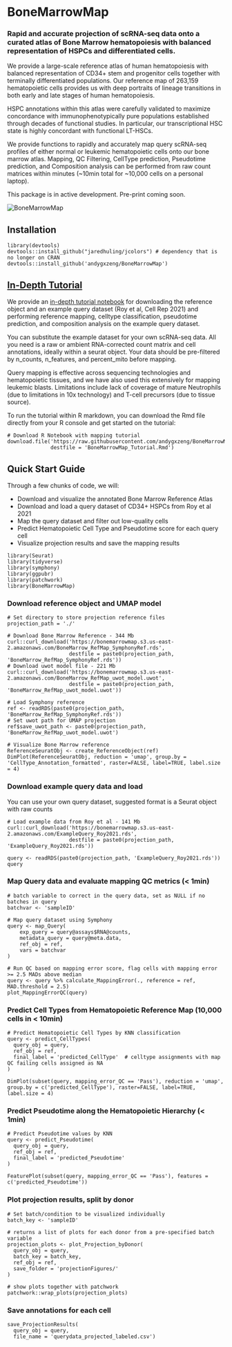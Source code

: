 # BoneMarrowMap

### Rapid and accurate projection of scRNA-seq data onto a curated atlas of Bone Marrow hematopoiesis with balanced representation of HSPCs and differentiated cells.

We provide a large-scale reference atlas of human hematopoiesis with balanced representation of CD34+ stem and progenitor cells together with terminally differentiated populations.
Our reference map of 263,159 hematopoietic cells provides us with deep portraits of lineage transitions in both early and late stages of human hematopoiesis. 

HSPC annotations within this atlas were carefully validated to maximize concordance with immunophenotypically pure populations
established through decades of functional studies. In particular, our transcriptional HSC state is highly concordant with functional LT-HSCs.

We provide functions to rapidly and accurately map query scRNA-seq profiles of either normal or leukemic hematopoietic cells onto our bone marrow atlas. 
Mapping, QC Filtering, CellType prediction, Pseudotime prediction, and Composition analysis can be performed from raw count matrices within minutes
(~10min total for ~10,000 cells on a personal laptop).

This package is in active development. Pre-print coming soon.

![BoneMarrowMap](https://raw.githubusercontent.com/andygxzeng/BoneMarrowMap/main/inst/tutorial/BoneMarrow_ReferenceMap_Annotated.png)


## Installation

```
library(devtools)
devtools::install_github("jaredhuling/jcolors") # dependency that is no longer on CRAN
devtools::install_github('andygxzeng/BoneMarrowMap')
```

## [In-Depth Tutorial](https://htmlpreview.github.io/?https://github.com/andygxzeng/BoneMarrowMap/blob/main/inst/tutorial/BoneMarrowMap_Tutorial.nb.html)

We provide an [in-depth tutorial notebook](https://htmlpreview.github.io/?https://github.com/andygxzeng/BoneMarrowMap/blob/main/inst/tutorial/BoneMarrowMap_Tutorial.nb.html) for downloading the reference object and an example query dataset (Roy et al, Cell Rep 2021) and performing reference mapping, celltype classification, pseudotime prediction, and composition analysis on the example query dataset.

You can substitute the example dataset for your own scRNA-seq data. All you need is a raw or ambient RNA-corrected count matrix and cell annotations, ideally within a seurat object. Your data should be pre-filtered by n_counts, n_features, and percent_mito before mapping.

Query mapping is effective across sequencing technologies and hematopoietic tissues, and we have also used this extensively for mapping leukemic blasts. Limitations include lack of coverage of mature Neutrophils (due to limitations in 10x technology) and T-cell precursors (due to tissue source).

To run the tutorial within R markdown, you can download the Rmd file directly from your R console and get started on the tutorial:
```
# Download R Notebook with mapping tutorial
download.file('https://raw.githubusercontent.com/andygxzeng/BoneMarrowMap/main/inst/tutorial/BoneMarrowMap_Tutorial.Rmd', 
              destfile = 'BoneMarrowMap_Tutorial.Rmd')
```

## Quick Start Guide

Through a few chunks of code, we will: 
  - Download and visualize the annotated Bone Marrow Reference Atlas
  - Download and load a query dataset of CD34+ HSPCs from Roy et al 2021
  - Map the query dataset and filter out low-quality cells 
  - Predict Hematopoietic Cell Type and Pseudotime score for each query cell
  - Visualize projection results and save the mapping results 
  
```
library(Seurat)
library(tidyverse)
library(symphony)
library(ggpubr)
library(patchwork)
library(BoneMarrowMap)
```

### Download reference object and UMAP model 

```
# Set directory to store projection reference files
projection_path = './'

# Download Bone Marrow Reference - 344 Mb
curl::curl_download('https://bonemarrowmap.s3.us-east-2.amazonaws.com/BoneMarrow_RefMap_SymphonyRef.rds', 
                    destfile = paste0(projection_path, 'BoneMarrow_RefMap_SymphonyRef.rds'))
# Download uwot model file - 221 Mb
curl::curl_download('https://bonemarrowmap.s3.us-east-2.amazonaws.com/BoneMarrow_RefMap_uwot_model.uwot', 
                    destfile = paste0(projection_path, 'BoneMarrow_RefMap_uwot_model.uwot'))

# Load Symphony reference
ref <- readRDS(paste0(projection_path, 'BoneMarrow_RefMap_SymphonyRef.rds'))
# Set uwot path for UMAP projection
ref$save_uwot_path <- paste0(projection_path, 'BoneMarrow_RefMap_uwot_model.uwot')

# Visualize Bone Marrow reference
ReferenceSeuratObj <- create_ReferenceObject(ref)
DimPlot(ReferenceSeuratObj, reduction = 'umap', group.by = 'CellType_Annotation_formatted', raster=FALSE, label=TRUE, label.size = 4)
```

### Download example query data and load 
You can use your own query dataset, suggested format is a Seurat object with raw counts
```
# Load example data from Roy et al - 141 Mb
curl::curl_download('https://bonemarrowmap.s3.us-east-2.amazonaws.com/ExampleQuery_Roy2021.rds',
                    destfile = paste0(projection_path, 'ExampleQuery_Roy2021.rds'))

query <- readRDS(paste0(projection_path, 'ExampleQuery_Roy2021.rds'))
query
```

### Map Query data and evaluate mapping QC metrics (< 1min)
```
# batch variable to correct in the query data, set as NULL if no batches in query
batchvar <- 'sampleID'

# Map query dataset using Symphony 
query <- map_Query(
    exp_query = query@assays$RNA@counts, 
    metadata_query = query@meta.data,
    ref_obj = ref,
    vars = batchvar
)

# Run QC based on mapping error score, flag cells with mapping error >= 2.5 MADs above median
query <- query %>% calculate_MappingError(., reference = ref, MAD.threshold = 2.5) 
plot_MappingErrorQC(query)
```

### Predict Cell Types from Hematopoietic Reference Map (10,000 cells in < 10min)
```
# Predict Hematopoietic Cell Types by KNN classification
query <- predict_CellTypes(
  query_obj = query, 
  ref_obj = ref, 
  final_label = 'predicted_CellType'  # celltype assignments with map QC failing cells assigned as NA
) 

DimPlot(subset(query, mapping_error_QC == 'Pass'), reduction = 'umap', group.by = c('predicted_CellType'), raster=FALSE, label=TRUE, label.size = 4)
```

### Predict Pseudotime along the Hematopoietic Hierarchy (< 1min)
```
# Predict Pseudotime values by KNN
query <- predict_Pseudotime(
  query_obj = query, 
  ref_obj = ref, 
  final_label = 'predicted_Pseudotime'
)

FeaturePlot(subset(query, mapping_error_QC == 'Pass'), features = c('predicted_Pseudotime'))
```

### Plot projection results, split by donor 
````
# Set batch/condition to be visualized individually
batch_key <- 'sampleID'

# returns a list of plots for each donor from a pre-specified batch variable
projection_plots <- plot_Projection_byDonor(
  query_obj = query, 
  batch_key = batch_key, 
  ref_obj = ref, 
  save_folder = 'projectionFigures/'
)

# show plots together with patchwork
patchwork::wrap_plots(projection_plots)
````

### Save annotations for each cell
```
save_ProjectionResults(
  query_obj = query, 
  file_name = 'querydata_projected_labeled.csv')
```


